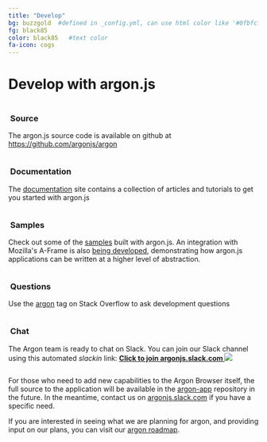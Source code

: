 ```yaml
---
title: "Develop"
bg: buzzgold  #defined in _config.yml, can use html color like '#0fbfcf'
fg: black85
color: black85   #text color
fa-icon: cogs
---
```

# Develop with argon.js


<div class="container">
<div class="row">
  <div class="column full">
    <h3 class="text-gtnavy"><i class="fa fa-folder-open text-grey"></i>&nbsp;Source</h3>
<p>The argon.js source code is available on github at <a href="https://github.com/argonjs/argon">https://github.com/argonjs/argon</a></p>
  </div>
</div>
<div class="row">
  <div class="column halfx">
    <h3 class="text-gtnavy"><i class="fa fa-cog text-grey"></i>&nbsp;Documentation</h3>
    <p>The <a href="http://docs.argonjs.io/">documentation</a> site contains a collection of articles and tutorials to get you started with argon.js</p>
  </div>
  <div class="column halfx">
    <h3 class="text-gtnavy"><i class="fa fa-leaf text-grey"></i>&nbsp;Samples</h3>
    <p>Check out some of the <a href="http://argonjs.io/samples/">samples</a> built with argon.js. An integration with Mozilla's A-Frame is also <a href="http://argonjs.io/argon-aframe">being developed</a>, demonstrating how argon.js applications can be written at a higher level of abstraction.</p>
  </div>
</div>
<div class="row">
  <div class="column halfx">
    <h3 class="text-gtnavy"><i class="fa fa-stack-overflow text-grey"></i>&nbsp;Questions</h3>
    <p>Use the <a href="http://stackoverflow.com/questions/tagged/argon">argon</a> tag on Stack Overflow to ask development questions</p>
  </div>
  <div class="column halfx">
    <h3 class="text-gtnavy"><i class="fa fa-slack text-grey"></i>&nbsp;Chat</h3>
    <p>The Argon team is ready to chat on Slack. You can join our Slack channel using this automated <i>slackin</i> link: <b><a href="http://spam.cc.gatech.edu:3600">Click to join argonjs.slack.com <img src="http://spam.cc.gatech.edu:3600/badge.svg"> </a></b> </p>
  </div>
</div>
</div>

For those who need to add new capabilities to the Argon Browser itself, the full source to the application will be available in the [argon-app](https://github.com/argon-app) repository in the future.  In the meantime, contact us on <a href="http://argonjs.slack.com">argonjs.slack.com</a> if you have a specific need.

If you are interested in seeing what we are planning for argon, and providing input on our plans, you can visit our [argon roadmap](https://trello.com/b/gBsEa8eg).

